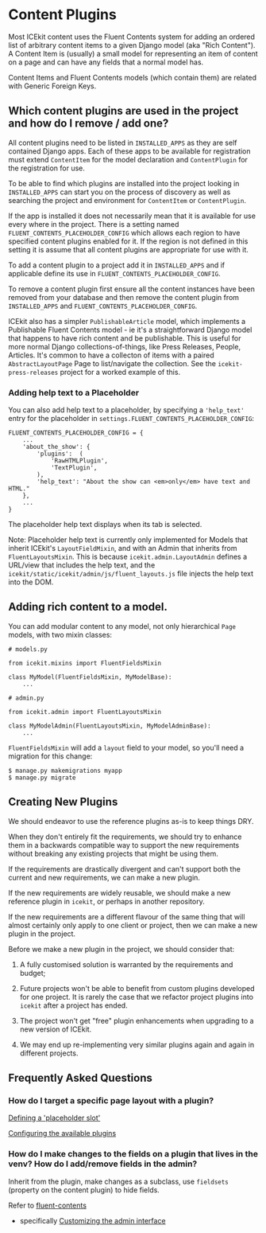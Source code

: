 # Content Plugins

Most ICEkit content uses the Fluent Contents system for adding an ordered
list of arbitrary content items to a given Django model (aka "Rich Content").
A Content Item is (usually) a small model for representing an item of content
on a page and can have any fields that a normal model has.

Content Items and Fluent Contents models (which contain them) are related with
Generic Foreign Keys.

## Which content plugins are used in the project and how do I remove / add one?

All content plugins need to be listed in `INSTALLED_APPS` as they are self
contained Django apps. Each of these apps to be available for registration must
extend `ContentItem` for the model declaration and `ContentPlugin` for the
registration for use.

To be able to find which plugins are installed into the project looking in
`INSTALLED_APPS` can start you on the process of discovery as well as searching
the project and environment for `ContentItem` or `ContentPlugin`.

If the app is installed it does not necessarily mean that it is available for
use every where in the project. There is a setting named
`FLUENT_CONTENTS_PLACEHOLDER_CONFIG` which allows each region to have
specified content plugins enabled for it. If the region is not defined in
this setting it is assume that all content plugins are appropriate for use
with it.

To add a content plugin to a project add it in `INSTALLED_APPS` and if
applicable define its use in `FLUENT_CONTENTS_PLACEHOLDER_CONFIG`.

To remove a content plugin first ensure all the content instances have been
removed from your database and then remove the content plugin from
`INSTALLED_APPS` and `FLUENT_CONTENTS_PLACEHOLDER_CONFIG`.

ICEkit also has a simpler `PublishableArticle` model, which implements a
Publishable Fluent Contents model - ie it's a straightforward Django model
that happens to have rich content and be publishable. This is useful for more
 normal Django collections-of-things, like Press Releases, People, Articles.
It's common to have a collecton of items with a paired `AbstractLayoutPage`
Page to list/navigate the collection. See the `icekit-press-releases`
project for a worked example of this.

### Adding help text to a Placeholder

You can also add help text to a placeholder, by specifying a `'help_text'`
entry for the placeholder in `settings.FLUENT_CONTENTS_PLACEHOLDER_CONFIG`:

    FLUENT_CONTENTS_PLACEHOLDER_CONFIG = {
        ...
        'about_the_show': {
            'plugins':  (
                'RawHTMLPlugin',
                'TextPlugin',
            ),
            'help_text': "About the show can <em>only</em> have text and HTML."
        },
        ...
    }

The placeholder help text displays when its tab is selected.

Note: Placeholder help text is currently only implemented for Models that
inherit ICEkit's `LayoutFieldMixin`, and with an Admin that inherits from
`FluentLayoutsMixin`. This is because `icekit.admin.LayoutAdmin` defines a
URL/view that includes the help text, and the
`icekit/static/icekit/admin/js/fluent_layouts.js` file injects the help text
into the DOM.

## Adding rich content to a model.

You can add modular content to any model, not only hierarchical `Page` models,
with two mixin classes:

    # models.py

    from icekit.mixins import FluentFieldsMixin

    class MyModel(FluentFieldsMixin, MyModelBase):
        ...

    # admin.py

    from icekit.admin import FluentLayoutsMixin

    class MyModelAdmin(FluentLayoutsMixin, MyModelAdminBase):
        ...

`FluentFieldsMixin` will add a `layout` field to your model, so you'll need a
migration for this change:

    $ manage.py makemigrations myapp
    $ manage.py migrate

## Creating New Plugins

We should endeavor to use the reference plugins as-is to keep things DRY.

When they don't entirely fit the requirements, we should try to enhance them in
a backwards compatible way to support the new requirements without breaking any
existing projects that might be using them.

If the requirements are drastically divergent and can't support both the
current and new requirements, we can make a new plugin.

If the new requirements are widely reusable, we should make a
new reference plugin in `icekit`, or perhaps in another repository.

If the new requirements are a different flavour of the same thing that will
almost certainly only apply to one client or project, then we can make a new
plugin in the project.

Before we make a new plugin in the project, we should consider that:

 1. A fully customised solution is warranted by the requirements and budget;

 2. Future projects won't be able to benefit from custom plugins developed for
    one project. It is rarely the case that we refactor project plugins into
    `icekit` after a project has ended.

 3. The project won't get "free" plugin enhancements when upgrading to a new
    version of ICEkit.

 4. We may end up re-implementing very similar plugins again and again in
    different projects.

## Frequently Asked Questions

### How do I target a specific page layout with a plugin?

[Defining a 'placeholder slot'](https://django-fluent-contents.readthedocs.org/en/latest/templatetags.html#cms-page-placeholders)

[Configuring the available plugins](https://django-fluent-contents.readthedocs.org/en/latest/configuration.html#configuration)

### How do I make changes to the fields on a plugin that lives in the venv? How do I add/remove fields in the admin?

Inherit from the plugin, make changes as a subclass, use `fieldsets`
(property on the content plugin) to hide fields.

Refer to [fluent-contents](https://django-fluent-contents.readthedocs.org/en/latest/index.html)
 - specifically [Customizing the admin interface](https://django-fluent-contents.readthedocs.org/en/latest/newplugins/admin.html)
